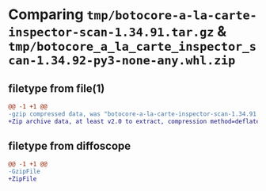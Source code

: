 # Comparing `tmp/botocore-a-la-carte-inspector-scan-1.34.91.tar.gz` & `tmp/botocore_a_la_carte_inspector_scan-1.34.92-py3-none-any.whl.zip`

## filetype from file(1)

```diff
@@ -1 +1 @@
-gzip compressed data, was "botocore-a-la-carte-inspector-scan-1.34.91.tar", last modified: Thu Apr 25 01:03:38 2024, max compression
+Zip archive data, at least v2.0 to extract, compression method=deflate
```

## filetype from diffoscope

```diff
@@ -1 +1 @@
-GzipFile
+ZipFile
```

